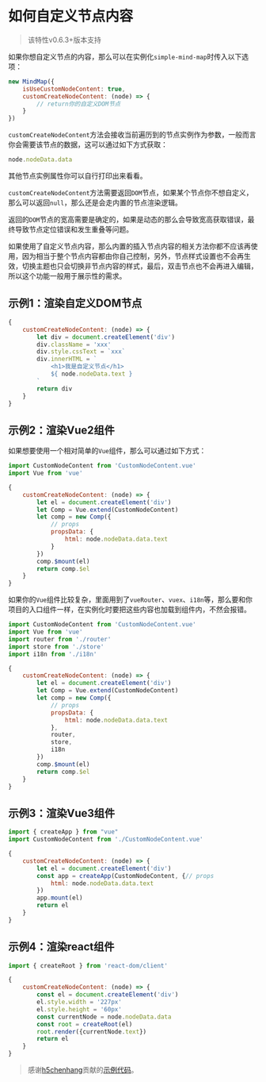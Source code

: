 # 如何自定义节点内容

> 该特性v0.6.3+版本支持

如果你想自定义节点的内容，那么可以在实例化`simple-mind-map`时传入以下选项：

```js
new MindMap({
    isUseCustomNodeContent: true,
    customCreateNodeContent: (node) => {
        // return你的自定义DOM节点
    }
})
```

`customCreateNodeContent`方法会接收当前遍历到的节点实例作为参数，一般而言你会需要该节点的数据，这可以通过如下方式获取：

```js
node.nodeData.data
```

其他节点实例属性你可以自行打印出来看看。

`customCreateNodeContent`方法需要返回`DOM`节点，如果某个节点你不想自定义，那么可以返回`null`，那么还是会走内置的节点渲染逻辑。

返回的`DOM`节点的宽高需要是确定的，如果是动态的那么会导致宽高获取错误，最终导致节点定位错误和发生重叠等问题。

如果使用了自定义节点内容，那么内置的插入节点内容的相关方法你都不应该再使用，因为相当于整个节点内容都由你自己控制，另外，节点样式设置也不会再生效，切换主题也只会切换非节点内容的样式，最后，双击节点也不会再进入编辑，所以这个功能一般用于展示性的需求。

## 示例1：渲染自定义DOM节点

```js
{
    customCreateNodeContent: (node) => {
        let div = document.createElement('div')
        div.className = 'xxx'
        div.style.cssText = `xxx`
        div.innerHTML = `
            <h1>我是自定义节点</h1>
            ${ node.nodeData.text }
        `
        return div
    }
}
```

## 示例2：渲染Vue2组件

如果想要使用一个相对简单的`Vue`组件，那么可以通过如下方式：

```js
import CustomNodeContent from 'CustomNodeContent.vue'
import Vue from 'vue'

{
    customCreateNodeContent: (node) => {
        let el = document.createElement('div')
        let Comp = Vue.extend(CustomNodeContent)
        let comp = new Comp({
            // props
            propsData: {
                html: node.nodeData.data.text
            }
        })
        comp.$mount(el)
        return comp.$el
    }
}
```

如果你的`Vue`组件比较复杂，里面用到了`vueRouter`、`vuex`、`i18n`等，那么要和你项目的入口组件一样，在实例化时要把这些内容也加载到组件内，不然会报错。

```js
import CustomNodeContent from 'CustomNodeContent.vue'
import Vue from 'vue'
import router from './router'
import store from './store'
import i18n from './i18n'

{
    customCreateNodeContent: (node) => {
        let el = document.createElement('div')
        let Comp = Vue.extend(CustomNodeContent)
        let comp = new Comp({
            // props
            propsData: {
                html: node.nodeData.data.text
            },
            router,
            store,
            i18n
        })
        comp.$mount(el)
        return comp.$el
    }
}
```

## 示例3：渲染Vue3组件

```js
import { createApp } from "vue"
import CustomNodeContent from './CustomNodeContent.vue'

{
    customCreateNodeContent: (node) => {
        let el = document.createElement('div')
        const app = createApp(CustomNodeContent, {// props
            html: node.nodeData.data.text
        })
        app.mount(el)
        return el
    }
}
```

## 示例4：渲染react组件

```js
import { createRoot } from 'react-dom/client'

{
    customCreateNodeContent: (node) => {
        const el = document.createElement('div')
        el.style.width = '227px'
        el.style.height = '60px'
        const currentNode = node.nodeData.data
        const root = createRoot(el)
        root.render({currentNode.text})
        return el
    }
}
```

> 感谢[h5chenhang](https://github.com/h5chenhang)贡献的[示例代码](https://github.com/wanglin2/mind-map/issues/192)。